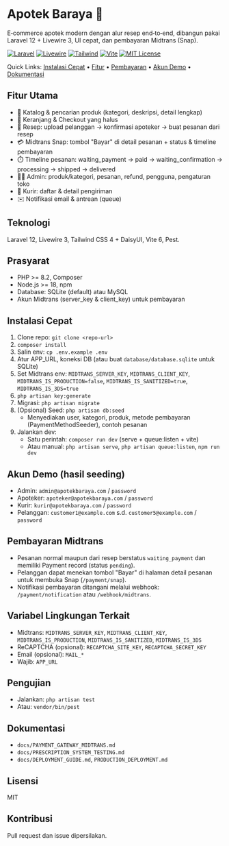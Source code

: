 # Apotek Baraya 💊

E‑commerce apotek modern dengan alur resep end‑to‑end, dibangun pakai Laravel 12 + Livewire 3, UI cepat, dan pembayaran Midtrans (Snap).

[![Laravel](https://img.shields.io/badge/Laravel-12-FF2D20?logo=laravel)](https://laravel.com)
[![Livewire](https://img.shields.io/badge/Livewire-3-4E56A6?logo=livewire)](https://livewire.laravel.com)
[![Tailwind](https://img.shields.io/badge/Tailwind-4-38B2AC?logo=tailwind-css)](https://tailwindcss.com)
[![Vite](https://img.shields.io/badge/Vite-6-646CFF?logo=vite)](https://vitejs.dev)
[![MIT License](https://img.shields.io/badge/License-MIT-000000.svg)](https://opensource.org/licenses/MIT)

Quick Links: [Instalasi Cepat](#instalasi-cepat) • [Fitur](#fitur-utama) • [Pembayaran](#pembayaran-midtrans) • [Akun Demo](#akun-demo-hasil-seeding) • [Dokumentasi](#dokumentasi)

## Fitur Utama
- 🏪 Katalog & pencarian produk (kategori, deskripsi, detail lengkap)
- 🛒 Keranjang & Checkout yang halus
- 📄 Resep: upload pelanggan → konfirmasi apoteker → buat pesanan dari resep
- 💳 Midtrans Snap: tombol "Bayar" di detail pesanan + status & timeline pembayaran
- ⏱️ Timeline pesanan: waiting_payment → paid → waiting_confirmation → processing → shipped → delivered
- 🧑‍💼 Admin: produk/kategori, pesanan, refund, pengguna, pengaturan toko
- 🚚 Kurir: daftar & detail pengiriman
- ✉️ Notifikasi email & antrean (queue)

## Teknologi
Laravel 12, Livewire 3, Tailwind CSS 4 + DaisyUI, Vite 6, Pest.

## Prasyarat
- PHP >= 8.2, Composer
- Node.js >= 18, npm
- Database: SQLite (default) atau MySQL
- Akun Midtrans (server_key & client_key) untuk pembayaran

## Instalasi Cepat
1. Clone repo: `git clone <repo-url>`
2. `composer install`
3. Salin env: `cp .env.example .env`
4. Atur APP_URL, koneksi DB (atau buat `database/database.sqlite` untuk SQLite)
5. Set Midtrans env: `MIDTRANS_SERVER_KEY`, `MIDTRANS_CLIENT_KEY`, `MIDTRANS_IS_PRODUCTION=false`, `MIDTRANS_IS_SANITIZED=true`, `MIDTRANS_IS_3DS=true`
6. `php artisan key:generate`
7. Migrasi: `php artisan migrate`
8. (Opsional) Seed: `php artisan db:seed`
   - Menyediakan user, kategori, produk, metode pembayaran (PaymentMethodSeeder), contoh pesanan
9. Jalankan dev:
   - Satu perintah: `composer run dev` (serve + queue:listen + vite)
   - Atau manual: `php artisan serve`, `php artisan queue:listen`, `npm run dev`

## Akun Demo (hasil seeding)
- Admin: `admin@apotekbaraya.com` / `password`
- Apoteker: `apoteker@apotekbaraya.com` / `password`
- Kurir: `kurir@apotekbaraya.com` / `password`
- Pelanggan: `customer1@example.com` s.d. `customer5@example.com` / `password`

## Pembayaran Midtrans
- Pesanan normal maupun dari resep berstatus `waiting_payment` dan memiliki Payment record (status `pending`).
- Pelanggan dapat menekan tombol "Bayar" di halaman detail pesanan untuk membuka Snap (`/payment/snap`).
- Notifikasi pembayaran ditangani melalui webhook: `/payment/notification` atau `/webhook/midtrans`.

## Variabel Lingkungan Terkait
- Midtrans: `MIDTRANS_SERVER_KEY`, `MIDTRANS_CLIENT_KEY`, `MIDTRANS_IS_PRODUCTION`, `MIDTRANS_IS_SANITIZED`, `MIDTRANS_IS_3DS`
- ReCAPTCHA (opsional): `RECAPTCHA_SITE_KEY`, `RECAPTCHA_SECRET_KEY`
- Email (opsional): `MAIL_*`
- Wajib: `APP_URL`

## Pengujian
- Jalankan: `php artisan test`
- Atau: `vendor/bin/pest`

## Dokumentasi
- `docs/PAYMENT_GATEWAY_MIDTRANS.md`
- `docs/PRESCRIPTION_SYSTEM_TESTING.md`
- `docs/DEPLOYMENT_GUIDE.md`, `PRODUCTION_DEPLOYMENT.md`

## Lisensi
MIT

## Kontribusi
Pull request dan issue dipersilakan.
